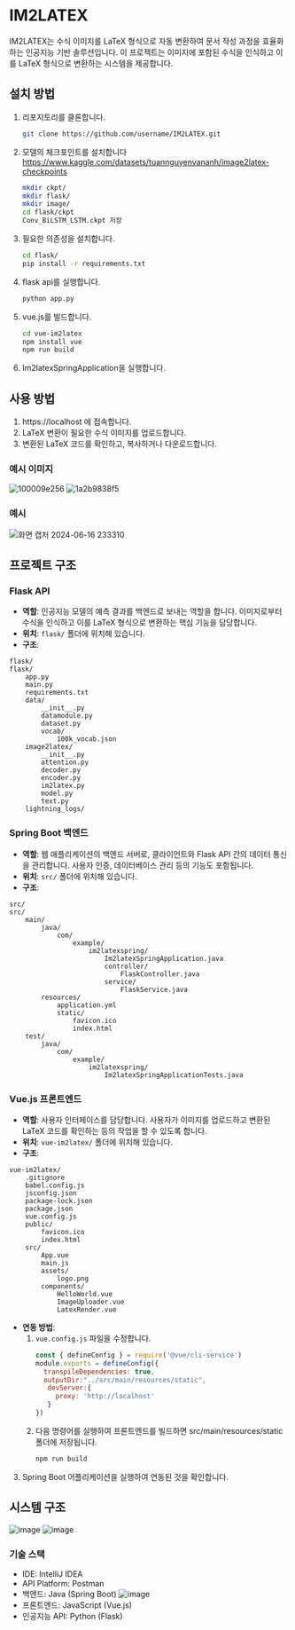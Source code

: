 
# IM2LATEX
IM2LATEX는 수식 이미지를 LaTeX 형식으로 자동 변환하여 문서 작성 과정을 효율화하는 인공지능 기반 솔루션입니다. 이 프로젝트는 이미지에 포함된 수식을 인식하고 이를 LaTeX 형식으로 변환하는 시스템을 제공합니다.

## 설치 방법
1. 리포지토리를 클론합니다.
   ```bash
   git clone https://github.com/username/IM2LATEX.git
   ```
2. 모델의 체크포인트를 설치합니다
   https://www.kaggle.com/datasets/tuannguyenvananh/image2latex-checkpoints
   ```bash
   mkdir ckpt/
   mkdir flask/
   mkdir image/
   cd flask/ckpt
   Conv_BiLSTM_LSTM.ckpt 저장
   ```
3. 필요한 의존성을 설치합니다.
   ```bash
   cd flask/
   pip install -r requirements.txt
   ```
4. flask api를 실행합니다.
   ```bash
   python app.py
   ```
5. vue.js를 빌드합니다.
   ```bash
   cd vue-im2latex
   npm install vue
   npm run build
   ```
6. Im2latexSpringApplication을 실행합니다.


## 사용 방법
1. https://localhost 에 접속합니다.
2. LaTeX 변환이 필요한 수식 이미지를 업로드합니다.
3. 변환된 LaTeX 코드를 확인하고, 복사하거나 다운로드합니다.
### 예시 이미지
![100009e256](https://github.com/BigRain02/IM2LATEX/assets/109780232/67d26688-d2c5-436b-ad35-6ef0ffcb2069)
![1a2b9838f5](https://github.com/BigRain02/IM2LATEX/assets/109780232/d6422d9a-3e08-49ee-9d82-9a35c17bbe9e)

### 예시
![화면 캡처 2024-06-16 233310](https://github.com/BigRain02/IM2LATEX/assets/109780232/4219fb78-5118-4359-98fe-fb30c1d5c9a3)



## 프로젝트 구조

### Flask API
- **역할**: 인공지능 모델의 예측 결과를 백엔드로 보내는 역할을 합니다. 이미지로부터 수식을 인식하고 이를 LaTeX 형식으로 변환하는 핵심 기능을 담당합니다.
- **위치**: `flask/` 폴더에 위치해 있습니다.
- **구조**:
```
flask/
flask/
    app.py
    main.py
    requirements.txt
    data/
        __init__.py
        datamodule.py
        dataset.py
        vocab/
            100k_vocab.json
    image2latex/
        __init__.py
        attention.py
        decoder.py
        encoder.py
        im2latex.py
        model.py
        text.py
    lightning_logs/
```

### Spring Boot 백엔드
- **역할**: 웹 애플리케이션의 백엔드 서버로, 클라이언트와 Flask API 간의 데이터 통신을 관리합니다. 사용자 인증, 데이터베이스 관리 등의 기능도 포함됩니다.
- **위치**: `src/` 폴더에 위치해 있습니다.
- **구조**:
```
src/
src/
    main/
        java/
            com/
                example/
                    im2latexspring/
                        Im2latexSpringApplication.java
                        controller/
                            FlaskController.java
                        service/
                            FlaskService.java
        resources/
            application.yml
            static/
                favicon.ico
                index.html
    test/
        java/
            com/
                example/
                    im2latexspring/
                        Im2latexSpringApplicationTests.java
```

### Vue.js 프론트엔드
- **역할**: 사용자 인터페이스를 담당합니다. 사용자가 이미지를 업로드하고 변환된 LaTeX 코드를 확인하는 등의 작업을 할 수 있도록 합니다.
- **위치**: `vue-im2latex/` 폴더에 위치해 있습니다.
- **구조**:
```
vue-im2latex/
    .gitignore
    babel.config.js
    jsconfig.json
    package-lock.json
    package.json
    vue.config.js
    public/
        favicon.ico
        index.html
    src/
        App.vue
        main.js
        assets/
            logo.png
        components/
            HelloWorld.vue
            ImageUploader.vue
            LatexRender.vue
```
- **연동 방법**:
  1. `vue.config.js` 파일을 수정합니다.
     ```js
     const { defineConfig } = require('@vue/cli-service')
     module.exports = defineConfig({
       transpileDependencies: true,
       outputDir:"../src/main/resources/static",
        devServer:{
          proxy: 'http://localhost'
        }
     })
     ```
  2. 다음 명령어를 실행하여 프론트엔드를 빌드하면 src/main/resources/static폴더에 저장됩니다.
     ```bash
     npm run build
     ```
 3. Spring Boot 어플리케이션을 실행하여 연동된 것을 확인합니다.



## 시스템 구조
![image](https://github.com/BigRain02/IM2LATEX/assets/109780232/9dc118ef-80f6-448d-acf3-d19ac891f537)
![image](https://github.com/BigRain02/IM2LATEX/assets/109780232/0e2fddde-9ff4-498d-8481-c1085f24681b)

### 기술 스택
- IDE: IntelliJ IDEA
- API Platform: Postman
- 백엔드: Java (Spring Boot)
![image](https://github.com/BigRain02/IM2LATEX/assets/109780232/4decf768-c8b0-4f29-b5b4-499c9362c1ae)
- 프론트엔드: JavaScript (Vue.js)
- 인공지능 API: Python (Flask)
